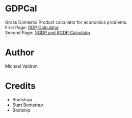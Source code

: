 # GDPCal
Gross Domestic Product calculator for economics problems.<br/>
First Page: <a href="http://htmlpreview.github.io/?https://github.com/michael-valdron/GDPCal/master/index.html">GDP Calculator</a><br/>
Second Page: <a href="http://htmlpreview.github.io/?https://github.com/michael-valdron/GDPCal/master/ngdp_rgdp_cal.html">NGDP and RGDP Calculator</a>
# Author
Michael Valdron
# Credits
<ul>
  <li> Bootstrap </li>
  <li> Start Bootstrap </li>
  <li> Bootsnip </li>
</ul>
